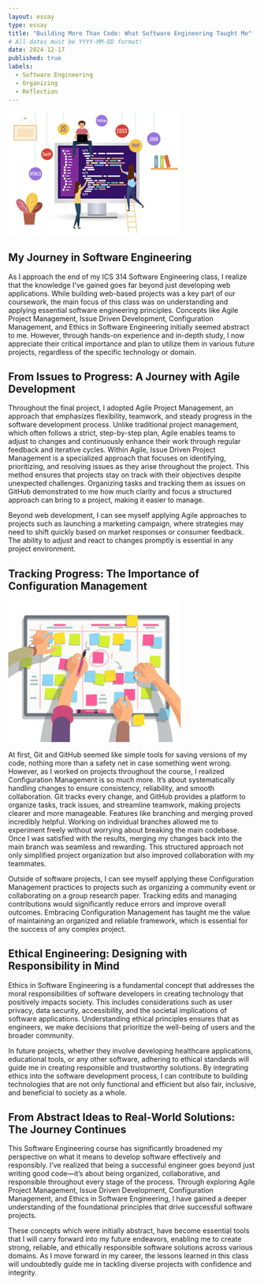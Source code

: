 ```yaml
---
layout: essay
type: essay
title: "Building More Than Code: What Software Engineering Taught Me"
# All dates must be YYYY-MM-DD format!
date: 2024-12-17
published: true
labels:
  - Software Engineering
  - Organizing
  - Reflection
---
```


<img width="350px" class="rounded float-start pe-4" src="../img/groupwork.png">

## My Journey in Software Engineering

As I approach the end of my ICS 314 Software Engineering class, I realize that the knowledge I've gained goes far beyond just developing web applications. While building web-based projects was a key part of our coursework, the main focus of this class was on understanding and applying essential software engineering principles. Concepts like Agile Project Management, Issue Driven Development, Configuration Management, and Ethics in Software Engineering initially seemed abstract to me. However, through hands-on experience and in-depth study, I now appreciate their critical importance and plan to utilize them in various future projects, regardless of the specific technology or domain.


## From Issues to Progress: A Journey with Agile Development

Throughout the final project, I adopted Agile Project Management, an approach that emphasizes flexibility, teamwork, and steady progress in the software development process. Unlike traditional project management, which often follows a strict, step-by-step plan, Agile enables teams to adjust to changes and continuously enhance their work through regular feedback and iterative cycles. Within Agile, Issue Driven Project Management is a specialized approach that focuses on identifying, prioritizing, and resolving issues as they arise throughout the project. This method ensures that projects stay on track with their objectives despite unexpected challenges. Organizing tasks and tracking them as issues on GitHub demonstrated to me how much clarity and focus a structured approach can bring to a project, making it easier to manage. 

Beyond web development, I can see myself applying Agile approaches to projects such as launching a marketing campaign, where strategies may need to shift quickly based on market responses or consumer feedback. The ability to adjust and react to changes promptly is essential in any project environment.


## Tracking Progress: The Importance of Configuration Management

<img width="350px" class="rounded float-start pe-4" src="../img/organizing.png">

At first, Git and GitHub seemed like simple tools for saving versions of my code, nothing more than a safety net in case something went wrong. However, as I worked on projects throughout the course, I realized Configuration Management is so much more. It’s about systematically handling changes to ensure consistency, reliability, and smooth collaboration. Git tracks every change, and GitHub provides a platform to organize tasks, track issues, and streamline teamwork, making projects clearer and more manageable. Features like branching and merging proved incredibly helpful. Working on individual branches allowed me to experiment freely without worrying about breaking the main codebase. Once I was satisfied with the results, merging my changes back into the main branch was seamless and rewarding. This structured approach not only simplified project organization but also improved collaboration with my teammates. 

Outside of software projects, I can see myself applying these Configuration Management practices to projects such as organizing a community event or collaborating on a group research paper. Tracking edits and managing contributions would significantly reduce errors and improve overall outcomes. Embracing Configuration Management has taught me the value of maintaining an organized and reliable framework, which is essential for the success of any complex project.


## Ethical Engineering: Designing with Responsibility in Mind

Ethics in Software Engineering is a fundamental concept that addresses the moral responsibilities of software developers in creating technology that positively impacts society. This includes considerations such as user privacy, data security, accessibility, and the societal implications of software applications. Understanding ethical principles ensures that as engineers, we make decisions that prioritize the well-being of users and the broader community. 

In future projects, whether they involve developing healthcare applications, educational tools, or any other software, adhering to ethical standards will guide me in creating responsible and trustworthy solutions. By integrating ethics into the software development process, I can contribute to building technologies that are not only functional and efficient but also fair, inclusive, and beneficial to society as a whole.


## From Abstract Ideas to Real-World Solutions: The Journey Continues

This Software Engineering course has significantly broadened my perspective on what it means to develop software effectively and responsibly. I’ve realized that being a successful engineer goes beyond just writing good code—it’s about being organized, collaborative, and responsible throughout every stage of the process. Through exploring Agile Project Management, Issue Driven Development, Configuration Management, and Ethics in Software Engineering, I have gained a deeper understanding of the foundational principles that drive successful software projects. 

These concepts which were initially abstract, have become essential tools that I will carry forward into my future endeavors, enabling me to create strong, reliable, and ethically responsible software solutions across various domains. As I move forward in my career, the lessons learned in this class will undoubtedly guide me in tackling diverse projects with confidence and integrity.


<br/>
